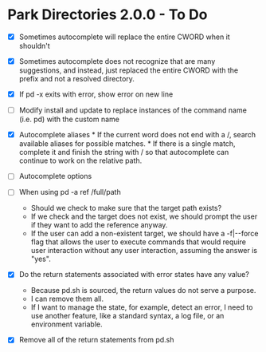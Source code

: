 # Park Directories 2.0.0 - To Do
- [x] Sometimes autocomplete will replace the entire CWORD when it shouldn't
- [x] Sometimes autocomplete does not recognize that are many suggestions, 
      and instead, just replaced the entire CWORD with the prefix and not
      a resolved directory.
- [x] If pd -x exits with error, show error on new line
- [ ] Modify install and update to replace instances of the command name
      (i.e. pd) with the custom name

- [x] Autocomplete aliases
      * If the current word does not end with a /, search available aliases for possible matches.
      * If there is a single match, complete it and finish the string with / so that autocomplete
        can continue to work on the relative path.
- [ ] Autocomplete options

- [ ] When using pd -a ref /full/path
  * Should we check to make sure that the target path exists?
  * If we check and the target does not exist, we should prompt the user if they want to add the
    reference anyway.
  * If the user can add a non-existent target, we should have a -f|--force flag that allows the user to
    execute commands that would require user interaction without any user interaction, assuming the
    answer is "yes".

- [x] Do the return statements associated with error states have any value?
  * Because pd.sh is sourced, the return values do not serve a purpose.
  * I can remove them all.
  * If I want to manage the state, for example, detect an error, I need to use another feature, like a
    standard syntax, a log file, or an environment variable.

- [x] Remove all of the return statements from pd.sh
